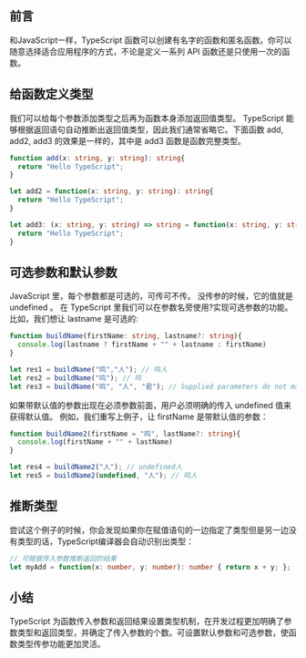 ## 前言

和JavaScript一样，TypeScript 函数可以创建有名字的函数和匿名函数。你可以随意选择适合应用程序的方式，不论是定义一系列 API 函数还是只使用一次的函数。

## 给函数定义类型

我们可以给每个参数添加类型之后再为函数本身添加返回值类型。 TypeScript 能够根据返回语句自动推断出返回值类型，因此我们通常省略它。下面函数 add, add2, add3 的效果是一样的，其中是 add3 函数是函数完整类型。

```typescript
function add(x: string, y: string): string{
  return "Hello TypeScript";
}

let add2 = function(x: string, y: string): string{
  return "Hello TypeScript";
}

let add3: (x: string, y: string) => string = function(x: string, y: string): string{
  return "Hello TypeScript";
}
```

## 可选参数和默认参数

JavaScript 里，每个参数都是可选的，可传可不传。 没传参的时候，它的值就是 undefined 。 在 TypeScript 里我们可以在参数名旁使用?实现可选参数的功能。 比如，我们想让 lastname 是可选的:

```typescript
function buildName(firstName: string, lastname?: string){
  console.log(lastname ? firstName + "" + lastname : firstName)
}

let res1 = buildName("鸣","人"); // 鸣人
let res2 = buildName("鸣"); // 鸣
let res3 = buildName("鸣", "人", "君"); // Supplied parameters do not match any signature of call target.
```

如果带默认值的参数出现在必须参数前面，用户必须明确的传入 undefined 值来获得默认值。 例如，我们重写上例子，让 firstName 是带默认值的参数：

```typescript
function buildName2(firstName = "鸣", lastName?: string){
  console.log(firstName + "" + lastName)
}

let res4 = buildName2("人"); // undefined人
let res5 = buildName2(undefined, "人"); // 鸣人
```

##  推断类型

尝试这个例子的时候，你会发现如果你在赋值语句的一边指定了类型但是另一边没有类型的话，TypeScript编译器会自动识别出类型：

```typescript
// 可根据传入参数推断返回的结果
let myAdd = function(x: number, y: number): number { return x + y; };
```

## 小结

TypeScript 为函数传入参数和返回结果设置类型机制，在开发过程更加明确了参数类型和返回类型，并确定了传入参数的个数。可设置默认参数和可选参数，使函数类型传参功能更加灵活。